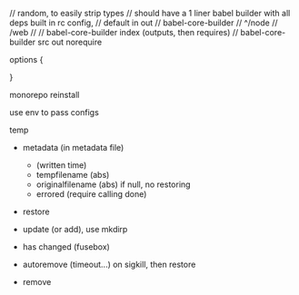 // random, to easily strip types
// should have a 1 liner babel builder with all deps built in rc config,
// default in out
// babel-core-builder
// ^/node
// /web
//
// babel-core-builder index (outputs, then requires)
// babel-core-builder src out norequire

options {

}


monorepo reinstall


use env to pass configs

temp
  - metadata (in metadata file)
    - (written time)
    - tempfilename (abs)
    - originalfilename (abs) if null, no restoring
    - errored (require calling done)

- restore
- update (or add), use mkdirp
- has changed (fusebox)
- autoremove (timeout...) on sigkill, then restore
- remove
